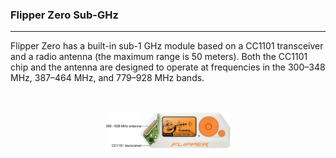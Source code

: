 ### Flipper Zero Sub-GHz
---
<p>
Flipper Zero has a built-in sub-1 GHz module based on a CC1101 transceiver and a radio antenna (the maximum range is 50 meters). Both the CC1101 chip and the antenna are designed to operate at frequencies in the 300–348 MHz, 387–464 MHz, and 779–928 MHz bands. 
</p></br>

<p align="center"><img src="https://github.com/anthonymcwhite/Devious-Designs-HHL/blob/main/images/flipper-subGHz.png" width="200"/></p>

